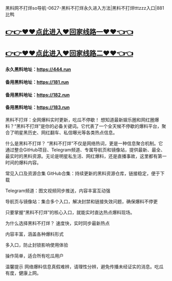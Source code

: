 黑料网不打烊so导航-0627-黑料不打烊永久进入方法|黑料不打烊tttzzz入口|881比鸭

## [👉👉♥♥点此进入♥回家线路一♥♥👈👈](https://unpkg.com/182run/index.html)
## [👉👉♥♥点此进入♥回家线路二♥♥👈👈](https://unpkg.com/182-1run/index.html)

#### 永久黑料地址：https://444.run
#### 备用黑料地址：https://181.run
#### 备用黑料地址：https://182.run
#### 备用黑料地址：https://183.run

黑料不打烊：全网爆料实时更新，吃瓜不停歇！
想知道最新娱乐圈和网红圈爆料？“黑料不打烊”是你的必备关键词。它代表了一个全天候不停歇的爆料平台，聚合了明星黑历史、网红翻车、私信曝光等各类热点信息。

什么是黑料不打烊？
“黑料不打烊”不仅是网络热词，更是一种信息聚合机制。它通过整合GitHub项目、Telegram频道、专属导航页和镜像站，提供最新、最全、最实时的黑料资源。无论是明星私生活、网红爆料，还是直播事故，这里都有第一时间的爆料内容。

常见入口及资源合集
GitHub合集：持续更新的黑料资源仓库，链接稳定，便于下载

Telegram频道：图文视频同步推送，内容丰富互动强

导航页与镜像站：集合多个入口，解决封禁和链接失效问题，确保爆料不停更

只要掌握“黑料不打烊”的核心入口，就能实时直达热点爆料现场。

为什么选择黑料不打烊？
速度快，实时同步最新热点

内容丰富，涵盖各种爆料形式

多入口，防止封锁影响使用体验

操作简单，适合所有吃瓜用户

温馨提示
网络爆料信息真假难辨，请理性分辨，避免传播未经证实的消息。吃瓜有度，健康上网。








